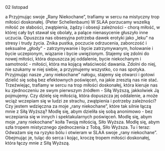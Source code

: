 02 listopad

a
Przyjmując swoje „Rany Niekochane”,
trafiamy w sercu na mistyczny trop miłości doskonałej. (Peter Schellenbaum)
 W SLAA porzucamy wszelką miłość ze słabości, zwątpienia, żądzy i obsesji zależności - chorą miłość, w której cały byt stawał się obolały, a palące nienasycenie głuszyło inne uczucia. Opuszcza nas obsesyjna potrzeba dawek erotyki jako „leku” na stresy i trudy życia. Znika pustka, poczucie odrzucenia, zaborczość i seksualne „głody” - zatrzymywanie i bycie zatrzymywanym, holowanie i bycie uczepionym, wiązanie i bycie uwięzionym. Stajemy się zdolni do nowej miłości, która dopuszcza jej oddalenie, bycie niekochanym i samotność - miłości, która ma kojącą właściwość dawania. Zdolni do niej, nie szukamy w niej siebie, a przyjmujemy wszystko, co nas spotyka. Przyjmując nasze „rany niekochane” nałogu, stajemy się otwarci i gotowi dzielić się sobą bez efektownych poświęceń, na jakie zresztą nas nie stać. Trzeźwiejąc, trafiamy w sercu na trop miłości doskonałej, która kieruje nas ku zjednoczeniu ze swym pierwszym źródłem - Siłą Wyższą, jakkolwiek Ją pojmujemy.
 Czy dzielę się miłością, która dopuszcza jej oddalenie, a może wciąż wczepiam się w ludzi ze strachu, zwątpienia i potrzeby zależności? Czy jestem wdzięczna za moje „rany niekochane”, które tak silnie łączą mnie z Siłą Wyższą?
 Modlę się, abym dzieliła się sobą anonimowo - bez wczepiania się w innych i spektakularnych poświęceń. Modlę się, abym moje „rany niekochane” koiła Twoją miłością, Siło Wyższa. Modlę się, abym szła tropem mistycznego zjednoczenia z Tobą, Siło Wyższa.
 Tu i teraz: Odważam się na ryzyko bólu i otwieram w SLAA swoje „rany niekochane”. Obejmując je, tuląc do serca i kojąc, kroczę tropem miłości doskonałej, która łączy mnie z Siłą Wyższą.
